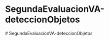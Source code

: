 ﻿# SegundaEvaluacionVA-deteccionObjetos
#   S e g u n d a E v a l u a c i o n V A - d e t e c c i o n O b j e t o s  
 